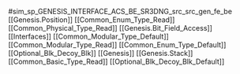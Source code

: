 #sim_sp_GENESIS_INTERFACE_ACS_BE_SR3DNG_src_src_gen_fe_be
[[Genesis.Position]]
[[Common_Enum_Type_Read]]
[[Common_Physical_Type_Read]]
[[Genesis.Bit_Field_Access]]
[[Interfaces]]
[[Common_Modular_Type_Default]]
[[Common_Modular_Type_Read]]
[[Common_Enum_Type_Default]]
[[Optional_Blk_Decoy_Blk]]
[[Genesis]]
[[Genesis.Stack]]
[[Common_Basic_Type_Read]]
[[Optional_Blk_Decoy_Blk_Default]]
